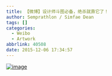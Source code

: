 ```yaml
---
title: 【微博】设计师斗图必备，绝杀就靠它了！
author: Semprathlon / Simfae Dean
tags: []
categories:
  - Weibo
  - Artwork
abbrlink: 40508
date: 2015-12-06 17:34:57
---
```

<a href="__ASSETS_HOST_NAME__/2015/12/wpid-img-4adbdd4abbcb460884988a4f8b4e0017.jpg"><img title="img-4adbdd4abbcb460884988a4f8b4e0017.jpg" class="alignnone size-full"  alt="image" src="__ASSETS_HOST_NAME__/2015/12/wpid-img-4adbdd4abbcb460884988a4f8b4e0017.jpg" /></a>
